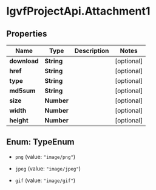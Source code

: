 # IgvfProjectApi.Attachment1

## Properties

Name | Type | Description | Notes
------------ | ------------- | ------------- | -------------
**download** | **String** |  | [optional] 
**href** | **String** |  | [optional] 
**type** | **String** |  | [optional] 
**md5sum** | **String** |  | [optional] 
**size** | **Number** |  | [optional] 
**width** | **Number** |  | [optional] 
**height** | **Number** |  | [optional] 



## Enum: TypeEnum


* `png` (value: `"image/png"`)

* `jpeg` (value: `"image/jpeg"`)

* `gif` (value: `"image/gif"`)




